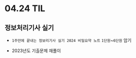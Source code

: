 <h1> 04.24 TIL </h1>

## 정보처리기사 실기

 - `1주만에 끝내는 정보리기사 실기 2024 비밀요약 노트` `1단원`~`6단원` 암기

 - 2023년도 기출문제 재풀이

 

